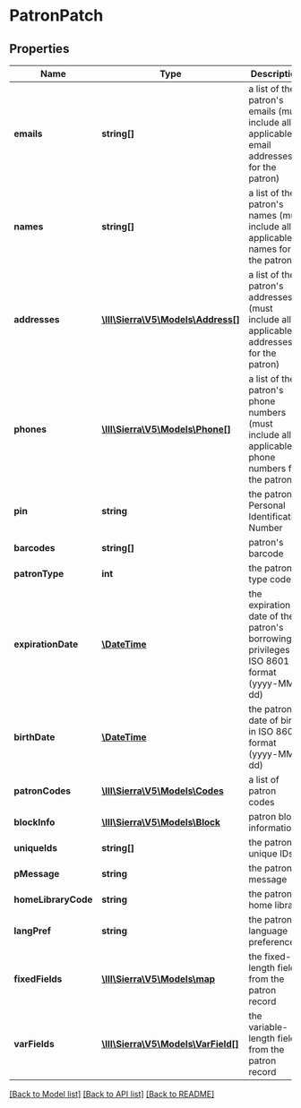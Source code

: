 # PatronPatch

## Properties
Name | Type | Description | Notes
------------ | ------------- | ------------- | -------------
**emails** | **string[]** | a list of the patron&#39;s emails (must include all applicable email addresses for the patron) | [optional] 
**names** | **string[]** | a list of the patron&#39;s names (must include all applicable names for the patron) | [optional] 
**addresses** | [**\III\Sierra\V5\Models\Address[]**](Address.md) | a list of the patron&#39;s addresses (must include all applicable addresses for the patron) | [optional] 
**phones** | [**\III\Sierra\V5\Models\Phone[]**](Phone.md) | a list of the patron&#39;s phone numbers (must include all applicable phone numbers for the patron) | [optional] 
**pin** | **string** | the patron&#39;s Personal Identification Number | [optional] 
**barcodes** | **string[]** | patron&#39;s barcode | [optional] 
**patronType** | **int** | the patron type code | [optional] 
**expirationDate** | [**\DateTime**](\DateTime.md) | the expiration date of the patron&#39;s borrowing privileges in ISO 8601 format (yyyy-MM-dd) | [optional] 
**birthDate** | [**\DateTime**](\DateTime.md) | the patron&#39;s date of birth in ISO 8601 format (yyyy-MM-dd) | [optional] 
**patronCodes** | [**\III\Sierra\V5\Models\Codes**](Codes.md) | a list of patron codes | [optional] 
**blockInfo** | [**\III\Sierra\V5\Models\Block**](Block.md) | patron block information | [optional] 
**uniqueIds** | **string[]** | the patron&#39;s unique IDs | [optional] 
**pMessage** | **string** | the patron&#39;s message | [optional] 
**homeLibraryCode** | **string** | the patron&#39;s home library | [optional] 
**langPref** | **string** | the patron&#39;s language preference | [optional] 
**fixedFields** | [**\III\Sierra\V5\Models\map**](map.md) | the fixed-length fields from the patron record | [optional] 
**varFields** | [**\III\Sierra\V5\Models\VarField[]**](VarField.md) | the variable-length fields from the patron record | [optional] 

[[Back to Model list]](../README.md#documentation-for-models) [[Back to API list]](../README.md#documentation-for-api-endpoints) [[Back to README]](../README.md)



